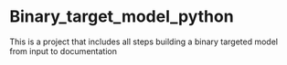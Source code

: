 # Binary_target_model_python
This is a project that includes all steps building a binary targeted model from input to documentation 

